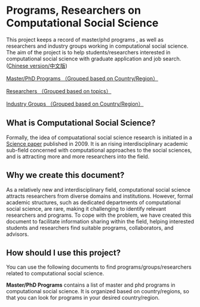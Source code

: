 # Programs, Researchers on Computational Social Science

This project keeps a record of master/phd programs , as well as researchers and industry groups working in computational social science. The aim of the project is to help students/researchers interested in computational social science with graduate application and job search. ([Chinese version/中文版](https://github.com/fhbzc/program-computational-social-science/blob/main/README_ch.md))

[Master/PhD Programs （Grouped based on Country/Region）](https://github.com/fhbzc/program-computational-social-science/blob/main/programs_en.md)

[Researchers （Grouped based on topics）](https://github.com/fhbzc/program-computational-social-science/blob/main/research_en.md)

[Industry Groups （Grouped based on Country/Region）]()


## What is Computational Social Science?
Formally, the idea of compuatational social science research is initiated in a [Science paper](https://www.science.org/doi/full/10.1126/science.1167742?casa_token=_cfPz3X3Rm4AAAAA%3AVTQelmhEE36GXIJ5nsbpuDQcM_A31Axi8u655kvGG0nGxWIDntiR6YDbKaFdzrMW20OFIdhzmfaiog) published in 2009. It is an rising interdisciplinary academic sub-field concerned with computational approaches to the social sciences, and is attracting more and more researchers into the field.

## Why we create this document?
As a relatively new and interdisciplinary field, computational social science attracts researchers from diverse domains and institutions. However, formal academic structures, such as dedicated departments of computational social science, are rare, making it challenging to identify relevant researchers and programs. To cope with the problem, we have created this document to facilitate information sharing within the field, helping interested students and researchers find suitable programs, collaborators, and advisors.

## How should I use this project?
You can use the following documents to find programs/groups/researchers related to computational social science.

**Master/PhD Programs** contains a list of master and phd programs in computational social science. It is organized based on country/regions, so that you can look for programs in your desired country/region. 
